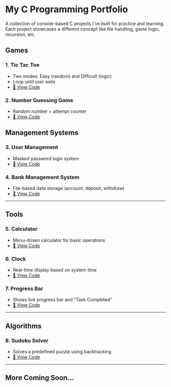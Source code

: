 # My C Programming Portfolio

A collection of console-based C projects I've built for practice and learning. Each project showcases a different concept like file handling, game logic, recursion, etc.

## Games
### 1. Tic Tac Toe
- Two modes: Easy (random) and Difficult (logic)
- Loop until user exits
- [🔗 View Code](https://github.com/amaan483/tictactoe-c)

### 2. Number Guessing Game
- Random number + attempt counter
- [🔗 View Code](https://github.com/amaan483/number-guessing-game-c)

## Management Systems

### 3. User Management
- Masked password login system
- [🔗 View Code](https://github.com/amaan483/user-management-system-c)

### 4. Bank Management System
- File-based data storage (account, deposit, withdraw)
- [🔗 View Code](https://github.com/amaan483/bank-management-system-c)

---
## Tools

### 5. Calculator
- Menu-driven calculator for basic operations
- [🔗 View Code](https://github.com/amaan483/calculator-c)

### 6. Clock
- Real-time display based on system time
- [🔗 View Code](https://github.com/amaan483/digital-clock-c)

### 7. Progress Bar
- Shows live progress bar and "Task Completed"
- [🔗 View Code](https://github.com/amaan483/progress-bar-c)

---

## Algorithms

### 8. Sudoku Solver
- Solves a predefined puzzle using backtracking
- [🔗 View Code](https://github.com/amaan483/sudoku-c)

---

## More Coming Soon...

